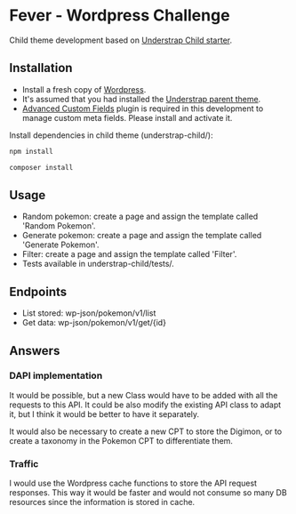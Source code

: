 # Fever - Wordpress Challenge

Child theme development based on [Understrap Child starter](https://docs.understrap.com/#/understrap-child/).

## Installation

- Install a fresh copy of [Wordpress](https://wordpress.org/download/).
- It's assumed that you had installed the [Understrap parent theme](https://understrap.com/).
- [Advanced Custom Fields](https://www.advancedcustomfields.com/) plugin is required in this development to manage custom meta fields. Please install and activate it.

Install dependencies in child theme (understrap-child/):

```bash
npm install
```

```bash
composer install
```

## Usage

- Random pokemon: create a page and assign the template called 'Random Pokemon'.
- Generate pokemon: create a page and assign the template called 'Generate Pokemon'.
- Filter: create a page and assign the template called 'Filter'.
- Tests available in understrap-child/tests/.

## Endpoints
- List stored: wp-json/pokemon/v1/list
- Get data: wp-json/pokemon/v1/get/{id}

## Answers
### DAPI implementation
It would be possible, but a new Class would have to be added with all the requests to this API. It could be also modify the existing API class to adapt it, but I think it would be better to have it separately.

It would also be necessary to create a new CPT to store the Digimon, or to create a taxonomy in the Pokemon CPT to differentiate them.

### Traffic
I would use the Wordpress cache functions to store the API request responses. This way it would be faster and would not consume so many DB resources since the information is stored in cache.